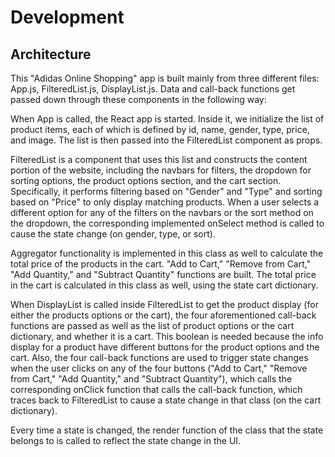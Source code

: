 # Development
## Architecture
This "Adidas Online Shopping" app is built mainly from three different files: App.js,  FilteredList.js, DisplayList.js. Data and call-back functions get passed down through these components in the following way:

When App is called, the React app is started. Inside it, we initialize the list of product items, each of which is defined by id, name, gender, type, price, and image. The list is then passed into the FilteredList component as props.

FilteredList is a component that uses this list and constructs the content portion of the website, including the navbars for filters, the dropdown for sorting options, the product options section, and the cart section. Specifically, it performs filtering based on "Gender" and "Type" and sorting based on "Price" to only display matching products. When a user selects a different option for any of the filters on the navbars or the sort method on the dropdown, the corresponding implemented onSelect method is called to cause the state change (on gender, type, or sort).

Aggregator functionality is implemented in this class as well to calculate the total price of the products in the cart. "Add to Cart," "Remove from Cart," "Add Quantity," and "Subtract Quantity" functions are built. The total price in the cart is calculated in this class as well, using the state cart dictionary.

When DisplayList is called inside FilteredList to get the product display (for either the products options or the cart), the four aforementioned call-back functions are passed as well as the list of product options or the cart dictionary, and whether it is a cart. This boolean is needed because the info display for a product have different buttons for the product options and the cart. Also, the four call-back functions are used to trigger state changes when the user clicks on any of the four buttons ("Add to Cart," "Remove from Cart," "Add Quantity," and "Subtract Quantity"), which calls the corresponding onClick function that calls the call-back function, which traces back to FilteredList to cause a state change in that class (on the cart dictionary).

Every time a state is changed, the render function of the class that the state belongs to is called to reflect the state change in the UI.
